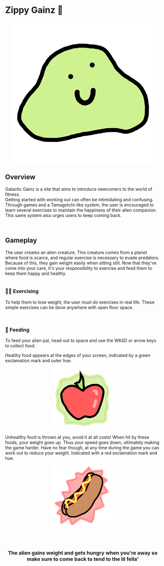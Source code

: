 # Zippy Gainz :muscle:


<p align="center"> <img src="./GalacticGainz/media/1.svg"> </p>


## Overview
Galactic Gainz is a site that aims to introduce newcomers to the world of fitness.  
Getting started with working out can often be intimidating and confusing. Through games and a Tamagotchi-like system, the user is encouraged to learn several exercises to maintain the happiness of their alien companion. This same system also urges users to keep coming back. 

<br/>

## Gameplay
The user creates an alien creature. This creature comes from a planet where food is scarce, and regular exercise is necessary to evade predators. Because of this, they gain weight easily when sitting still. Now that they've come into your care, it's your responsibility to exercise and feed them to keep them happy and healthy.    
<br/>

### :running_man:	 Exercising 
To help them to lose weight, the user must do exercises in real life. These simple exercises can be done anywhere with open floor space.    

<br/> 

### :carrot:	Feeding 
To feed your alien pal, head out to space and use the WASD or arrow keys to collect food.  

Healthy food appears at the edges of your screen, indicated by a green exclamation mark and outer hue.  
<p align="center"> <img width="200" src="./GalacticGainz/media/foods/healthy0.svg"> </p>

Unhealthy food is thrown at you, avoid it at all costs! When hit by these foods, your weight goes up. Thus your speed goes down, ultimately making the game harder. Have no fear though, at any time during the game you can work out to reduce your weight. Indicated with a red exclamation mark and hue.  
<p align="center"> <img width="200" src="./GalacticGainz/media/foods/unhealthy2.svg"> </p>

<br/>
<br/>

<h3 align="center">The alien gains weight and gets hungry when you're away so make sure to come back to tend to the lil fella'</h3>


